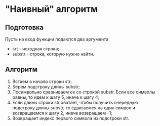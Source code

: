 # "Наивный" алгоритм

## Подготовка

Пусть на вход функции подаются два аргумента:

* srt - исходная строка;
* substr - строка, которую нужно найти.

## Алгоритм

1. Встаем в начало строки str;
2. Берем подстроку длины substr;
3. Посимвольно сравниваем ее со строкой substr. Если все символы равны, то идем к шагу 5, иначе к шагу 4;
4. Если длины строки str хватает, чтобы получить очередную подстроку длины substr, то сдвигаемся на один символ и возвращаемся к шагу 2, иначе возвращаем -1;
5. Возвращает индекс первого символа из подстроки str.